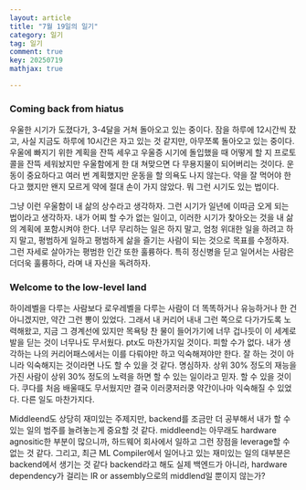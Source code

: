 ```yaml
---
layout: article
title: "7월 19일의 일기"
category: 일기
tag: 일기
comment: true
key: 20250719
mathjax: true

---
```


### Coming back from hiatus

우울한 시기가 도졌다가, 3-4달을 거쳐 돌아오고 있는 중이다. 잠을 하루에 12시간씩 잤고, 사실 지금도 하루에 10시간은 자고 있는 것 같지만, 아무쪼록 돌아오고 있는 중이다. 우울에 빠지기 위한 계획을 잔뜩 세우고 우울증 시기에 돌입했을 때 어떻게 할 지 프로토콜을 잔뜩 세워놨지만 우울함에게 한 대 쳐맞으면 다 무용지물이 되어버리는 것이다. 운동이 중요하다고 여러 번 계획했지만 운동을 할 의욕도 나지 않는다. 약을 잘 먹어야 한다고 했지만 왠지 모르게 약에 절대 손이 가지 않았다. 뭐 그런 시기도 있는 법이다.

그냥 이런 우울함이 내 삶의 상수라고 생각하자. 그런 시기가 일년에 이따금 오게 되는 법이라고 생각하자. 내가 어찌 할 수가 없는 일이고, 이러한 시기가 찾아오는 것을 내 삶의 계획에 포함시켜야 한다. 너무 무리하는 일은 하지 말고, 엄청 위대한 일을 하려고 하지 말고, 평범하게 일하고 평범하게 삶을 즐기는 사람이 되는 것으로 목표를 수정하자. 그런 자세로 살아가는 평범한 인간 또한 훌륭하다. 특히 정신병을 딛고 일어서는 사람은 더더욱 훌륭하다, 라며 내 자신을 독려하자.


### Welcome to the low-level land

하이레벨을 다루는 사람보다 로우레벨을 다루는 사람이 더 똑똑하거나 유능하거나 한 건 아니겠지만, 약간 그런 뽕이 있었다. 그래서 내 커리어 내내 그런 쪽으로 다가가도록 노력해왔고, 지금 그 경계선에 있지만 목욕탕 찬 물이 들어가기에 너무 겁나듯이 이 세계로 발을 딛는 것이 너무나도 무서웠다. ptx도 마찬가지일 것이다. 피할 수가 없다. 내가 생각하는 나의 커리어패스에서는 이를 다뤄야만 하고 익숙해져야만 한다. 잘 하는 것이 아니라 익숙해지는 것이라면 나도 할 수 있을 것 같다. 명심하자. 상위 30\% 정도의 재능을 가진 사람이 상위 30\% 정도의 노력을 하면 할 수 있는 일이라고 믿자. 할 수 있을 것이다. 쿠다를 처음 배울때도 무서웠지만 결국 이러쿵저러쿵 약간이나마 익숙해질 수 있었다. 다른 일도 마찬가지다.

Middleend도 상당히 재미있는 주제지만, backend를 조금만 더 공부해서 내가 할 수 있는 일의 범주를 늘려놓는게 중요할 것 같다. middleend는 아무래도 hardware agnositic한 부분이 많으니까, 하드웨어 회사에서 일하고 그런 장점을 leverage할 수 없는 것 같다. 그리고, 최근 ML Compiler에서 일어나고 있는 재미있는 일의 대부분은 backend에서 생기는 것 같다 backend라고 해도 실제 백엔드가 아니라, hardware dependency가 걸리는 IR or assembly으로의 middlend일 뿐이지 않는가?